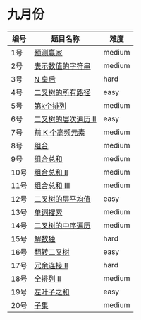 # 九月份

**编号**|**题目名称**|**难度**
--------|------------|-------
1号|[预测赢家](./第1题%20486.%20预测赢家)|medium
2号|[表示数值的字符串](./第2题%20剑指%20Offer.%20表示数值的字符串)|medium
3号|[N 皇后](./第3题%2051.%20N%20皇后)|hard
4号|[二叉树的所有路径](./第4题%20257.%20二叉树的所有路径)|easy
5号|[第k个排列](./第5题%2060.%20第k个排列)|medium
6号|[二叉树的层次遍历 II](./第6题%20107.%20二叉树的层次遍历%20II)|easy
7号|[前 K 个高频元素](./第7题%20347.%20前%20K%20个高频元素)|medium
8号|[组合](./第8题%2077.%20组合)|medium
9号|[组合总和](./第9题%2039.%20组合总和)|medium
10号|[组合总和 II](./第10题%2040.%20组合总和%20II)|medium
11号|[组合总和 III](./第11题%20216.%20组合总和%20III)|medium
12号|[二叉树的层平均值](./第12题%20637.%20二叉树的层平均值)|easy
13号|[单词搜索](./第13题%2079.%20单词搜索)|medium
14号|[二叉树的中序遍历](./第14题%2094.%20二叉树的中序遍历)|medium
15号|[解数独](./第15题%2037.%20解数独)|hard
16号|[翻转二叉树](./第16题%20226.%20翻转二叉树)|easy
17号|[冗余连接 II](./第17题%20685.%20冗余连接%20II)|hard
18号|[全排列 II](./第18题%2047.%20全排列%20II)|medium
19号|[左叶子之和](./第19题%20404.%20左叶子之和)|easy
20号|[子集](./第20题%2078.%20子集)|medium
